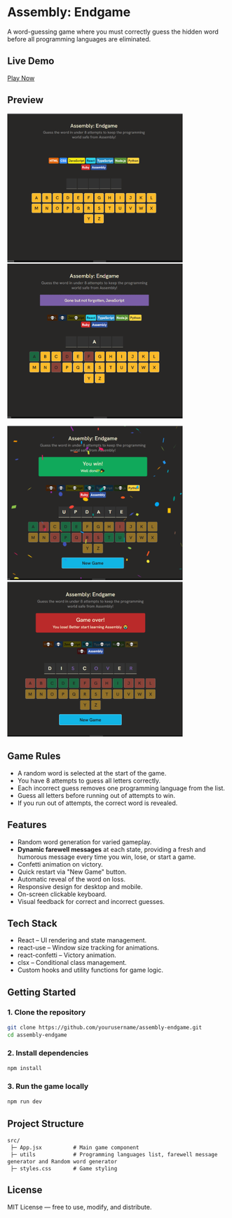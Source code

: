 # Assembly: Endgame

A word-guessing game where you must correctly guess the hidden word before all programming languages are eliminated.

## Live Demo

[Play Now](https://assembly-endgame-dusky.vercel.app/)

## Preview

<p>
  <img src="https://github.com/sumayya-yasin/Assembly-Endgame/blob/main/preview/game_start.png" alt="Game Start" width="400"/>
  <img src="https://github.com/sumayya-yasin/Assembly-Endgame/blob/main/preview/game_play.png" alt="Game Play" width="400"/>
</p>
<p>
  <img src="https://github.com/sumayya-yasin/Assembly-Endgame/blob/main/preview/game_won.png" alt="Game Won" width="400"/>
  <img src="https://github.com/sumayya-yasin/Assembly-Endgame/blob/main/preview/game_lost.png" alt="Game Lost" width="400"/>
</p>

## Game Rules

- A random word is selected at the start of the game.
- You have 8 attempts to guess all letters correctly.
- Each incorrect guess removes one programming language from the list.
- Guess all letters before running out of attempts to win.
- If you run out of attempts, the correct word is revealed.

## Features

- Random word generation for varied gameplay.
- **Dynamic farewell messages** at each state, providing a fresh and humorous message every time you win, lose, or start a game.
- Confetti animation on victory.
- Quick restart via "New Game" button.
- Automatic reveal of the word on loss.
- Responsive design for desktop and mobile.
- On-screen clickable keyboard.
- Visual feedback for correct and incorrect guesses.

## Tech Stack

- React – UI rendering and state management.
- react-use – Window size tracking for animations.
- react-confetti – Victory animation.
- clsx – Conditional class management.
- Custom hooks and utility functions for game logic.

## Getting Started

### 1. Clone the repository

```bash
git clone https://github.com/yourusername/assembly-endgame.git
cd assembly-endgame
```

### 2. Install dependencies

```bash
npm install
```

### 3. Run the game locally

```bash
npm run dev
```

## Project Structure

```
src/
 ├─ App.jsx          # Main game component
 ├─ utils            # Programming languages list, farewell message generator and Random word generator
 ├─ styles.css       # Game styling
```

## License

MIT License — free to use, modify, and distribute.
